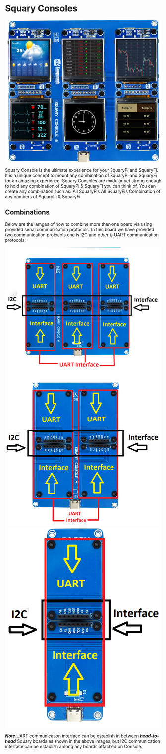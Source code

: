 # Squary Consoles

<img src ="https://github.com/sbcshop/Squary_Consoles/blob/main/images/6%20console.png" />

Squary Console is the ultimate experience for your SquaryPi and SquaryFi. It is a unique concept to mount any combination of SquaryPi and SquaryFi for an amazing experience. Squary Consoles are modular yet strong enough to hold any combination of SquaryPi & SquaryFi you can think of. You can create any combination such as:
All SquaryPis
All SquaryFis
Combination of any numbers of SquaryPi & SquaryFi


## Combinations

Below are the iamges of how to combine more than one board via using provided serial communication protocols. In this board we have provided two communication protocols one is I2C and other is UART communication protocols.

<img src ="https://github.com/sbcshop/Squary_Consoles/blob/main/images/Consoles.png" />

<img src ="https://github.com/sbcshop/Squary_Consoles/blob/main/images/Consoles%204.png" />

<img src ="https://github.com/sbcshop/Squary_Consoles/blob/main/images/Consoles%202.png" />


***Note*** UART communication interface can be establish in between ***head-to-head*** Squary boards as shown in the above images, but I2C communication interface can be establish among any boards attached on Console.
